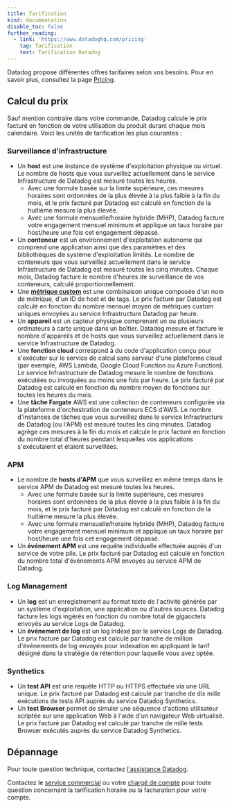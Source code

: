 ```yaml
---
title: Tarification
kind: documentation
disable_toc: false
further_reading:
  - link: 'https://www.datadoghq.com/pricing'
    tag: Tarification
    text: Tarification Datadog
---
```

Datadog propose différentes offres tarifaires selon vos besoins. Pour en savoir plus, consultez la page [Pricing][1].

## Calcul du prix

Sauf mention contraire dans votre commande, Datadog calcule le prix facturé en fonction de votre utilisation du produit durant chaque mois calendaire. Voici les unités de tarification les plus courantes :

### Surveillance d'infrastructure

* Un **host** est une instance de système d'exploitation physique ou virtuel. Le nombre de hosts que vous surveillez actuellement dans le service Infrastructure de Datadog est mesuré toutes les heures.
   * Avec une formule basée sur la limite supérieure, ces mesures horaires sont ordonnées de la plus élevée à la plus faible à la fin du mois, et le prix facturé par Datadog est calculé en fonction de la huitième mesure la plus élevée.
  * Avec une formule mensuelle/horaire hybride (MHP), Datadog facture votre engagement mensuel minimum et applique un taux horaire par host/heure une fois cet engagement dépassé.
* Un **conteneur** est un environnement d'exploitation autonome qui comprend une application ainsi que des paramètres et des bibliothèques de système d'exploitation limités. Le nombre de conteneurs que vous surveillez actuellement dans le service Infrastructure de Datadog est mesuré toutes les cinq minutes. Chaque mois, Datadog facture le nombre d'heures de surveillance de vos conteneurs, calculé proportionnellement.
* Une [**métrique custom**][2] est une combinaison unique composée d'un nom de métrique, d'un ID de host et de tags. Le prix facturé par Datadog est calculé en fonction du nombre mensuel moyen de métriques custom uniques envoyées au service Infrastructure Datadog par heure.
* Un **appareil** est un capteur physique comprenant un ou plusieurs ordinateurs à carte unique dans un boîtier. Datadog mesure et facture le nombre d'appareils et de hosts que vous surveillez actuellement dans le service Infrastructure de Datadog.
* Une **fonction cloud** correspond à du code d'application conçu pour s'exécuter sur le service de calcul sans serveur d'une plateforme cloud (par exemple, AWS Lambda, Google Cloud Function ou Azure Function). Le service Infrastructure de Datadog mesure le nombre de fonctions exécutées ou invoquées au moins une fois par heure. Le prix facturé par Datadog est calculé en fonction du nombre moyen de fonctions sur toutes les heures du mois.
* Une **tâche Fargate** AWS est une collection de conteneurs configurée via la plateforme d'orchestration de conteneurs ECS d'AWS. Le nombre d'instances de tâches que vous surveillez dans le service Infrastructure de Datadog (ou l'APM) est mesuré toutes les cinq minutes. Datadog agrège ces mesures à la fin du mois et calcule le prix facturé en fonction du nombre total d'heures pendant lesquelles vos applications s'exécutaient et étaient surveillées.

### APM

* Le nombre de **hosts d'APM** que vous surveillez en même temps dans le service APM de Datadog est mesuré toutes les heures.
   * Avec une formule basée sur la limite supérieure, ces mesures horaires sont ordonnées de la plus élevée à la plus faible à la fin du mois, et le prix facturé par Datadog est calculé en fonction de la huitième mesure la plus élevée.
  * Avec une formule mensuelle/horaire hybride (MHP), Datadog facture votre engagement mensuel minimum et applique un taux horaire par host/heure une fois cet engagement dépassé.
* Un **événement APM** est une requête individuelle effectuée auprès d'un service de votre pile. Le prix facturé par Datadog est calculé en fonction du nombre total d'événements APM envoyés au service APM de Datadog.

### Log Management

* Un **log** est un enregistrement au format texte de l'activité générée par un système d'exploitation, une application ou d'autres sources. Datadog facture les logs ingérés en fonction du nombre total de gigaoctets envoyés au service Logs de Datadog.
* Un **événement de log** est un log indexé par le service Logs de Datadog. Le prix facturé par Datadog est calculé par tranche de million d'événements de log envoyés pour indexation en appliquant le tarif désigné dans la stratégie de rétention pour laquelle vous avez optée.

### Synthetics

* Un **test API** est une requête HTTP ou HTTPS effectuée via une URL unique. Le prix facturé par Datadog est calculé par tranche de dix mille exécutions de tests API auprès du service Datadog Synthetics.
* Un **test Browser** permet de simuler une séquence d'actions utilisateur scriptée sur une application Web à l'aide d'un navigateur Web virtualisé. Le prix facturé par Datadog est calculé par tranche de mille tests Browser exécutés auprès du service Datadog Synthetics.

## Dépannage

Pour toute question technique, contactez [l'assistance Datadog][3].

Contactez le [service commercial][4] ou votre [chargé de compte][5] pour toute question concernant la tarification horaire ou la facturation pour votre compte.

[1]: https://www.datadoghq.com/pricing
[2]: /fr/developers/metrics/custom_metrics
[3]: /fr/help
[4]: mailto:sales@datadoghq.com
[5]: mailto:success@datadoghq.com